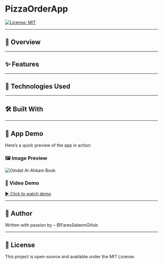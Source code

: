 # PizzaOrderApp
[![License: MIT](https://img.shields.io/badge/License-MIT-yellow.svg)](LICENSE)

---

## 🕌 Overview

---

## ✨ Features

---

## 🔧 Technologies Used

---

## 🛠️ Built With

---

## 📱 App Demo
Here’s a quick preview of the app in action:
### 🖼️ Image Preview
![Omdat Al-Ahkam Book](assets/demo.jpeg)

### 🎥 Video Demo
[▶️ Click to watch demo](https://www.youtube.com/watch?v=KCkn0x29naA)

---

## 👤 Author
Written with passion by – @FaresSaleemGHub

---

## 📜 License
This project is open-source and available under the MIT License.

